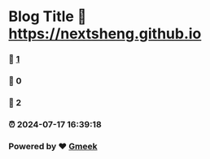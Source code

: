 # Blog Title :link: https://nextsheng.github.io 
### :page_facing_up: [1](https://nextsheng.github.io/tag.html) 
### :speech_balloon: 0 
### :hibiscus: 2 
### :alarm_clock: 2024-07-17 16:39:18 
### Powered by :heart: [Gmeek](https://github.com/Meekdai/Gmeek)
